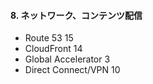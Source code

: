 #### 8. ネットワーク、コンテンツ配信
- Route 53	15
- CloudFront	14
- Global Accelerator	3
- Direct Connect/VPN	10

